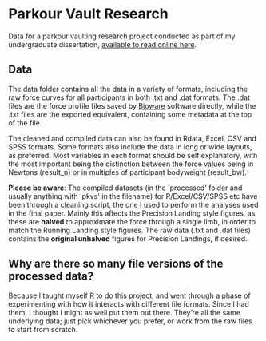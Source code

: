 # Parkour Vault Research

Data for a parkour vaulting research project conducted as part of my undergraduate dissertation, [available to read online here](https://www.jmablog.com/_research/pkvs/pkvs.html).

## Data

The data folder contains all the data in a variety of formats, including the raw force curves for all participants in both .txt and .dat formats. The .dat files are the force profile files saved by [Bioware](https://www.kistler.com/en/product/type-2812a/) software directly, while the .txt files are the exported equivalent, containing some metadata at the top of the file. 

The cleaned and compiled data can also be found in Rdata, Excel, CSV and SPSS formats. Some formats also include the data in long or wide layouts, as preferred. Most variables in each format should be self explanatory, with the most important being the distinction between the force values being in Newtons (result\_n) or in multiples of participant bodyweight (result\_bw).

**Please be aware**: The compiled datasets (in the 'processed' folder and usually anything with 'pkvs' in the filename) for R/Excel/CSV/SPSS etc have been through a cleaning script, the one I used to perform the analyses used in the final paper. Mainly this affects the Precision Landing style figures, as these are **halved** to approximate the force through a single limb, in order to match the Running Landing style figures. The raw data (.txt and .dat files) contains the **original unhalved** figures for Precision Landings, if desired.

## Why are there so many file versions of the processed data?

Because I taught myself R to do this project, and went through a phase of experimenting with how it interacts with different file formats. Since I had them, I thought I might as well put them out there. They’re all the same underlying data; just pick whichever you prefer, or work from the raw files to start from scratch. 
